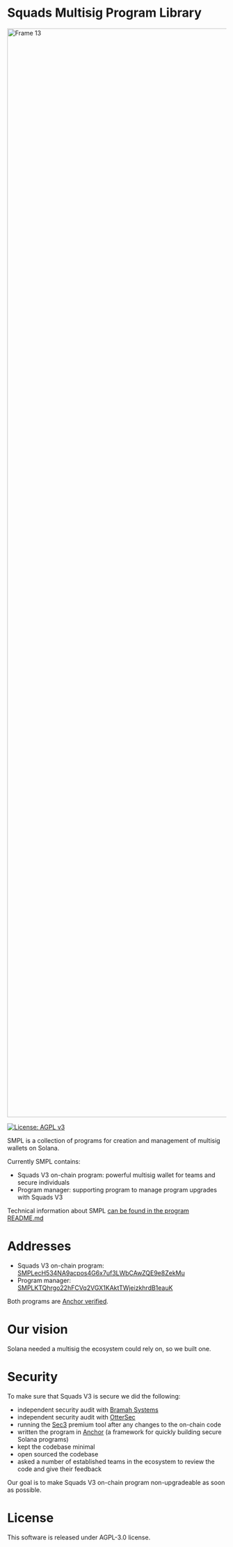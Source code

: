 # Squads Multisig Program Library
<img width="2500" alt="Frame 13" src="https://user-images.githubusercontent.com/81624955/182874414-98d63f58-450d-4520-a440-4bfda8f5329f.png">

[![License: AGPL v3](https://img.shields.io/badge/License-AGPL_v3-blue.svg)](https://www.gnu.org/licenses/agpl-3.0)

SMPL is a collection of programs for creation and management of multisig wallets on Solana.

Currently SMPL contains:

  * Squads V3 on-chain program: powerful multisig wallet for teams and secure individuals
  * Program manager: supporting program to manage program upgrades with Squads V3

Technical information about SMPL [can be found in the program README.md](https://github.com/squads-dapp/squads-mpl/blob/main/programs/squads-mpl/README.md)

# Addresses

  * Squads V3 on-chain program: [SMPLecH534NA9acpos4G6x7uf3LWbCAwZQE9e8ZekMu](https://explorer.solana.com/address/SMPLecH534NA9acpos4G6x7uf3LWbCAwZQE9e8ZekMu)
  * Program manager: [SMPLKTQhrgo22hFCVq2VGX1KAktTWjeizkhrdB1eauK](https://explorer.solana.com/address/SMPLKTQhrgo22hFCVq2VGX1KAktTWjeizkhrdB1eauK)
  
Both programs are [Anchor verified](https://www.apr.dev/).

# Our vision

Solana needed a multisig the ecosystem could rely on, so we built one.

# Security

To make sure that Squads V3 is secure we did the following:
  * independent security audit with [Bramah Systems](https://github.com/Squads-Protocol/squads-mpl/blob/main/Squads_V3_Audit_Bramah.pdf)
  * independent security audit with [OtterSec](https://github.com/Squads-Protocol/squads-mpl/blob/main/Squads%20V3%20-%20OtterSec%20Audit.pdf)
  * running the [Sec3](https://pro.sec3.dev/) premium tool after any changes to the on-chain code
  * written the program in [Anchor](https://www.anchor-lang.com/) (a framework for quickly building secure Solana programs)
  * kept the codebase minimal
  * open sourced the codebase
  * asked a number of established teams in the ecosystem to review the code and give their feedback

Our goal is to make Squads V3 on-chain program non-upgradeable as soon as possible.
 
# License

This software is released under AGPL-3.0 license.
